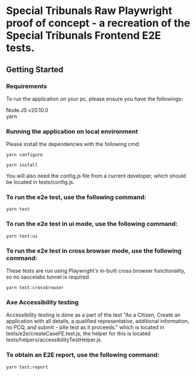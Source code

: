 # Special Tribunals Raw Playwright proof of concept - a recreation of the Special Tribunals Frontend E2E tests.

## Getting Started

### Requirements

To run the application on your pc, please ensure you have the followings:

Node.JS v20.10.0  
yarn

### Running the application on local environment

Please install the dependencies with the following cmd:

`yarn configure`   

`yarn install`  

You will also need the config.js file from a current developer, which should be located in tests/config.js.  

### To run the e2e test, use the following command:

`yarn test`

### To run the e2e test in ui mode, use the following command:

`yarn test:ui`

### To run the e2e test in cross browser mode, use the following command:

These tests are run using Playwright's in-built cross browser functionality, so no saucelabs tunnel is required.

`yarn test:crossbrowser`

### Axe Accessibility testing

Accessibility testing is done as a part of the test "As a Citizen, Create an application with all details, a qualified representative, additional information, no PCQ, and submit - aXe test as it proceeds." which is located in tests/e2e/createCaseFE.test.js, the helper for this is located tests/helpers/accessibilityTestHelper.js.

### To obtain an E2E report, use the following command:

`yarn test:report`
